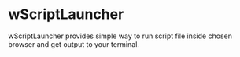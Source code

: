 # wScriptLauncher

wScriptLauncher provides simple way to run script file inside chosen browser and get output to your terminal.
